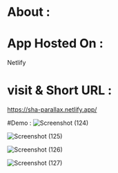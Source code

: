 # About : 

# App Hosted On :
Netlify

# visit & Short URL :
https://sha-parallax.netlify.app/

#Demo :
![Screenshot (124)](https://user-images.githubusercontent.com/86542840/236593912-0333cac0-27cf-4dbe-9cf6-6e269b4acc98.png)

![Screenshot (125)](https://user-images.githubusercontent.com/86542840/236593918-a3497465-bcd8-4149-99ec-45b03aa409cf.png)

![Screenshot (126)](https://user-images.githubusercontent.com/86542840/236593923-6dc2ee8a-84ae-4409-8196-06619a7ffe97.png)

![Screenshot (127)](https://user-images.githubusercontent.com/86542840/236593927-7f7b1b7a-d16a-4bc4-81a4-e42b2256d642.png)

